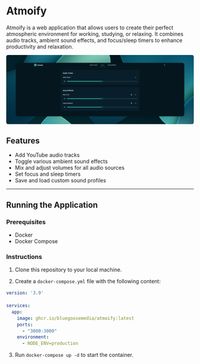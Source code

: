 # Atmoify

Atmoify is a web application that allows users to create their perfect atmospheric environment for working, studying, or relaxing. It combines audio tracks, ambient sound effects, and focus/sleep timers to enhance productivity and relaxation.

![Screenshot](screenshots/image.png)

## Features

- Add YouTube audio tracks
- Toggle various ambient sound effects
- Mix and adjust volumes for all audio sources
- Set focus and sleep timers
- Save and load custom sound profiles

---

## Running the Application

### Prerequisites

- Docker
- Docker Compose

### Instructions

1. Clone this repository to your local machine.

2. Create a `docker-compose.yml` file with the following content:

```yaml
version: '3.9'

services:
  app:
    image: ghcr.io/bluegoosemedia/atmoify:latest
    ports:
      - "3000:3000"
    environment:
      - NODE_ENV=production
```

3. Run `docker-compose up -d` to start the container.
